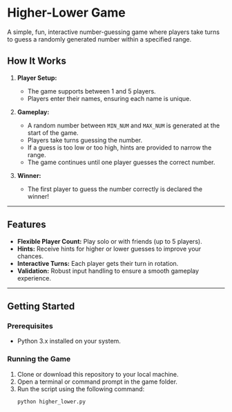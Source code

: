 # Higher-Lower Game

A simple, fun, interactive number-guessing game where players take turns to guess a randomly generated number within a specified range.

## How It Works

1. **Player Setup:**
   - The game supports between 1 and 5 players.
   - Players enter their names, ensuring each name is unique.

2. **Gameplay:**
   - A random number between `MIN_NUM` and `MAX_NUM` is generated at the start of the game.
   - Players take turns guessing the number.
   - If a guess is too low or too high, hints are provided to narrow the range.
   - The game continues until one player guesses the correct number.

3. **Winner:**
   - The first player to guess the number correctly is declared the winner!

---

## Features

- **Flexible Player Count:** Play solo or with friends (up to 5 players).
- **Hints:** Receive hints for higher or lower guesses to improve your chances.
- **Interactive Turns:** Each player gets their turn in rotation.
- **Validation:** Robust input handling to ensure a smooth gameplay experience.

---

## Getting Started

### Prerequisites
- Python 3.x installed on your system.

### Running the Game
1. Clone or download this repository to your local machine.
2. Open a terminal or command prompt in the game folder.
3. Run the script using the following command:
   ```bash
   python higher_lower.py
